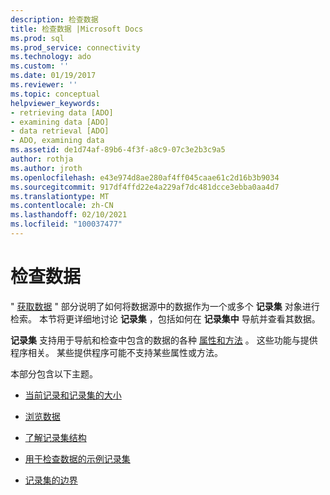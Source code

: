 ```yaml
---
description: 检查数据
title: 检查数据 |Microsoft Docs
ms.prod: sql
ms.prod_service: connectivity
ms.technology: ado
ms.custom: ''
ms.date: 01/19/2017
ms.reviewer: ''
ms.topic: conceptual
helpviewer_keywords:
- retrieving data [ADO]
- examining data [ADO]
- data retrieval [ADO]
- ADO, examining data
ms.assetid: de1d74af-89b6-4f3f-a8c9-07c3e2b3c9a5
author: rothja
ms.author: jroth
ms.openlocfilehash: e43e974d8ae280af4ff045caae61c2d16b3b9034
ms.sourcegitcommit: 917df4ffd22e4a229af7dc481dcce3ebba0aa4d7
ms.translationtype: MT
ms.contentlocale: zh-CN
ms.lasthandoff: 02/10/2021
ms.locfileid: "100037477"
---
```

# <a name="examining-data"></a>检查数据
" [获取数据](./getting-data.md) " 部分说明了如何将数据源中的数据作为一个或多个 **记录集** 对象进行检索。 本节将更详细地讨论 **记录集** ，包括如何在 **记录集中** 导航并查看其数据。  
  
 **记录集** 支持用于导航和检查中包含的数据的各种 [属性和方法](../../reference/ado-api/recordset-object-properties-methods-and-events.md) 。 这些功能与提供程序相关。 某些提供程序可能不支持某些属性或方法。  
  
 本部分包含以下主题。  
  
-   [当前记录和记录集的大小](./current-record-and-size-of-recordset.md)  
  
-   [浏览数据](./navigating-through-data.md)  
  
-   [了解记录集结构](./understanding-recordset-structure.md)  
  
-   [用于检查数据的示例记录集](./sample-recordset-for-examining-data.md)  
  
-   [记录集的边界](./boundaries-of-a-recordset.md)